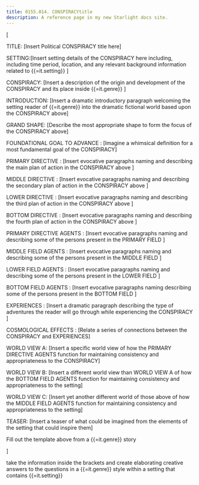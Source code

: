 ```yaml
---
title: 0155.014. CONSPIRACYtitle
description: A reference page in my new Starlight docs site.
---
```

[

TITLE: [Insert Political CONSPIRACY title here]

SETTING:[Insert setting details of the CONSPIRACY here including, including time period, location, and any relevant background information related to {{=it.setting}} ]

CONSPIRACY: [Insert a description of the origin and development of the CONSPIRACY and its place inside {{=it.genre}}  ]

INTRODUCTION: [Insert a dramatic introductory paragraph welcoming the setting reader of {{=it.genre}} into the dramatic fictional world based upon the CONSPIRACY above]   

GRAND SHAPE:  [Describe the most appropriate shape to form the focus of the CONSPIRACY above]

FOUNDATIONAL GOAL TO ADVANCE : [Imagine a whimsical definition for a most fundamental goal of the CONSPIRACY] 

PRIMARY DIRECTIVE : [Insert evocative paragraphs naming and describing the main plan of action in the CONSPIRACY above ] 

MIDDLE DIRECTIVE : [Insert evocative paragraphs naming and describing the secondary plan of action in the CONSPIRACY above ] 

LOWER DIRECTIVE : [Insert evocative paragraphs naming and describing the third plan of action in the CONSPIRACY above ] 

BOTTOM DIRECTIVE : [Insert evocative paragraphs naming and describing the fourth plan of action in the CONSPIRACY above ] 

PRIMARY DIRECTIVE AGENTS : [Insert evocative paragraphs naming and describing some of the persons present in the PRIMARY FIELD ] 

MIDDLE FIELD AGENTS : [Insert evocative paragraphs naming and describing some of the persons present in the MIDDLE FIELD ]

LOWER FIELD AGENTS : [Insert evocative paragraphs naming and describing some of the persons present in the LOWER FIELD ]

BOTTOM FIELD AGENTS : [Insert evocative paragraphs naming describing some of the persons present in the BOTTOM FIELD ]

EXPERIENCES : [Insert a dramatic paragraph describing the type of adventures the reader will go through while experiencing the CONSPIRACY ] 

COSMOLOGICAL EFFECTS : [Relate a series of connections between the CONSPIRACY and EXPERIENCES] 

WORLD VIEW A: [Insert a specific world view of how the PRIMARY DIRECTIVE AGENTS function for maintaining consistency and appropriateness to the CONSPIRACY]

WORLD VIEW B: [Insert a different world view than WORLD VIEW A of how the BOTTOM FIELD AGENTS function for maintaining consistency and appropriateness to the setting]

WORLD VIEW C: [Insert yet another different world of those above of how the MIDDLE FIELD AGENTS function for maintaining consistency and appropriateness to the setting]

TEASER: [Insert a teaser of what could be imagined from the elements of the setting that could inspire them]

Fill out the template above from a {{=it.genre}} story

]

take the information inside the brackets and create elaborating creative answers to the questions in a {{=it.genre}} style within a setting that contains {{=it.setting}}

